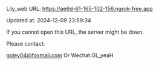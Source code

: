 Lily_web URL: https://ae6d-61-165-102-156.ngrok-free.app

Updated at: 2024-12-09 23:59:34

If you cannot open this URL, the server might be down.

Please contact: 

goley04@foxmail.com Or Wechat:GL_yeaH